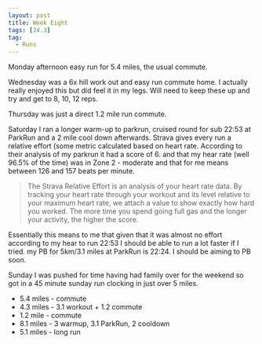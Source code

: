 ```yaml
---
layout: post
title: Week Eight
tags: [24.3]
tag:
  - Runs
---
```


Monday afternoon easy run for 5.4 miles, the usual commute.

Wednesday was a 6x hill work out and easy run commute home. I actually really enjoyed this but did feel it in my legs. Will need to keep these up and try and get to 8, 10, 12 reps.

Thursday was just a direct 1.2 mile run commute.

Saturday I ran a longer warm-up to parkrun, cruised round for sub 22:53 at ParkRun and a 2 mile cool down afterwards.
Strava gives every run a relative effort (some metric calculated based on heart rate. According to their analysis of my parkrun it had a score of 6. and that my hear rate (well 96.5% of the time) was in Zone 2 - moderate and that for me means between 126 and 157 beats per minute.

>The Strava Relative Effort is an analysis of your heart rate data. By tracking your heart rate through your workout and its level relative to your maximum heart rate, we attach a value to show exactly how hard you worked. The more time you spend going full gas and the longer your activity, the higher the score.

Essentially this means to me that given that it was almost no effort according to my hear to run 22:53 I should be able to run a lot faster if I tried. my PB for 5km/3.1 miles at ParkRun is 22:24. I should be aiming to PB soon.

Sunday I was pushed for time having had family over for the weekend so got in a 45 minute sunday run clocking in just over 5 miles.

* 5.4 miles - commute
* 4.3 miles - 3.1 workout + 1.2 commute
* 1.2 mile - commute
* 8.1 miles - 3 warmup, 3.1 ParkRun, 2 cooldown
* 5.1 miles - long run
